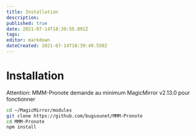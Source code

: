 ```yaml
---
title: Installation
description: 
published: true
date: 2021-07-14T18:39:55.891Z
tags: 
editor: markdown
dateCreated: 2021-07-14T18:39:49.550Z
---
```


# Installation

Attention: MMM-Pronote demande au minimum MagicMirror v2.13.0 pour fonctionner

 ```sh
 cd ~/MagicMirror/modules
 git clone https://github.com/bugsounet/MMM-Pronote
 cd MMM-Pronote
 npm install
 ```

